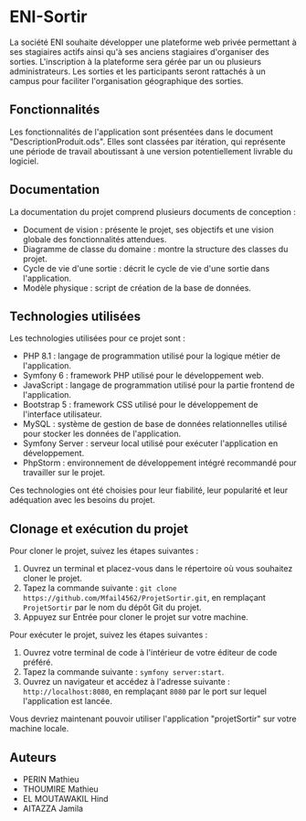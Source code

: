 # ENI-Sortir

La société ENI souhaite développer une plateforme web privée permettant à ses stagiaires actifs ainsi qu'à ses anciens stagiaires d'organiser des sorties. L'inscription à la plateforme sera gérée par un ou plusieurs administrateurs. Les sorties et les participants seront rattachés à un campus pour faciliter l'organisation géographique des sorties.

## Fonctionnalités

Les fonctionnalités de l'application sont présentées dans le document "DescriptionProduit.ods". Elles sont classées par itération, qui représente une période de travail aboutissant à une version potentiellement livrable du logiciel.

## Documentation

La documentation du projet comprend plusieurs documents de conception :

- Document de vision : présente le projet, ses objectifs et une vision globale des fonctionnalités attendues.
- Diagramme de classe du domaine : montre la structure des classes du projet.
- Cycle de vie d'une sortie : décrit le cycle de vie d'une sortie dans l'application.
- Modèle physique : script de création de la base de données.

## Technologies utilisées

Les technologies utilisées pour ce projet sont :

- PHP 8.1 : langage de programmation utilisé pour la logique métier de l'application.
- Symfony 6 : framework PHP utilisé pour le développement web.
- JavaScript : langage de programmation utilisé pour la partie frontend de l'application.
- Bootstrap 5 : framework CSS utilisé pour le développement de l'interface utilisateur.
- MySQL : système de gestion de base de données relationnelles utilisé pour stocker les données de l'application.
- Symfony Server : serveur local utilisé pour exécuter l'application en développement.
- PhpStorm : environnement de développement intégré recommandé pour travailler sur le projet.

Ces technologies ont été choisies pour leur fiabilité, leur popularité et leur adéquation avec les besoins du projet.

## Clonage et exécution du projet

Pour cloner le projet, suivez les étapes suivantes :

1. Ouvrez un terminal et placez-vous dans le répertoire où vous souhaitez cloner le projet.
2. Tapez la commande suivante : `git clone https://github.com/Mfail4562/ProjetSortir.git`, en remplaçant `ProjetSortir` par le nom du dépôt Git du projet.
3. Appuyez sur Entrée pour cloner le projet sur votre machine.

Pour exécuter le projet, suivez les étapes suivantes :

1. Ouvrez votre terminal de code à l'intérieur de votre éditeur de code préféré.
2. Tapez la commande suivante : `symfony server:start`.
3. Ouvrez un navigateur et accédez à l'adresse suivante : `http://localhost:8080`, en remplaçant `8080` par le port sur lequel l'application est lancée.

Vous devriez maintenant pouvoir utiliser l'application "projetSortir" sur votre machine locale.

## Auteurs

- PERIN Mathieu
- THOUMIRE Mathieu
- EL MOUTAWAKIL Hind
- AITAZZA Jamila
